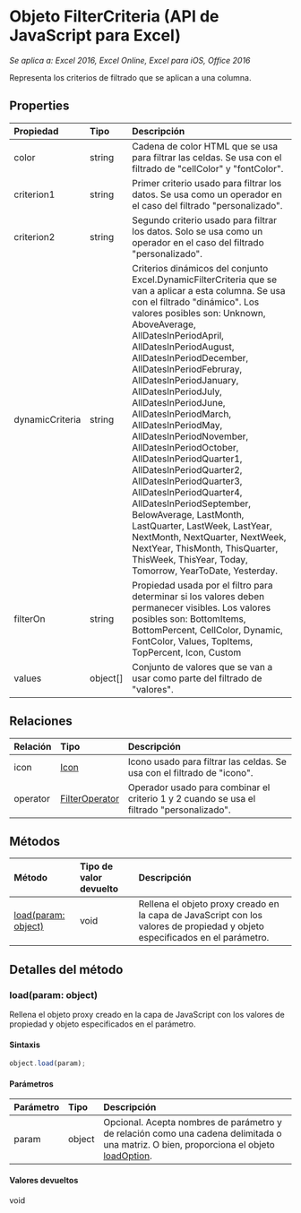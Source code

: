 # <a name="filtercriteria-object-(javascript-api-for-excel)"></a>Objeto FilterCriteria (API de JavaScript para Excel)

_Se aplica a: Excel 2016, Excel Online, Excel para iOS, Office 2016_

Representa los criterios de filtrado que se aplican a una columna.

## <a name="properties"></a>Properties

| Propiedad     | Tipo   |Descripción
|:---------------|:--------|:----------|
|color|string|Cadena de color HTML que se usa para filtrar las celdas. Se usa con el filtrado de "cellColor" y "fontColor".|
|criterion1|string|Primer criterio usado para filtrar los datos. Se usa como un operador en el caso del filtrado "personalizado".|
|criterion2|string|Segundo criterio usado para filtrar los datos. Solo se usa como un operador en el caso del filtrado "personalizado".|
|dynamicCriteria|string|Criterios dinámicos del conjunto Excel.DynamicFilterCriteria que se van a aplicar a esta columna. Se usa con el filtrado "dinámico". Los valores posibles son: Unknown, AboveAverage, AllDatesInPeriodApril, AllDatesInPeriodAugust, AllDatesInPeriodDecember, AllDatesInPeriodFebruray, AllDatesInPeriodJanuary, AllDatesInPeriodJuly, AllDatesInPeriodJune, AllDatesInPeriodMarch, AllDatesInPeriodMay, AllDatesInPeriodNovember, AllDatesInPeriodOctober, AllDatesInPeriodQuarter1, AllDatesInPeriodQuarter2, AllDatesInPeriodQuarter3, AllDatesInPeriodQuarter4, AllDatesInPeriodSeptember, BelowAverage, LastMonth, LastQuarter, LastWeek, LastYear, NextMonth, NextQuarter, NextWeek, NextYear, ThisMonth, ThisQuarter, ThisWeek, ThisYear, Today, Tomorrow, YearToDate, Yesterday.|
|filterOn|string|Propiedad usada por el filtro para determinar si los valores deben permanecer visibles. Los valores posibles son:  BottomItems, BottomPercent, CellColor, Dynamic, FontColor, Values, TopItems, TopPercent, Icon, Custom |
|values|object[]|Conjunto de valores que se van a usar como parte del filtrado de "valores".|

## <a name="relationships"></a>Relaciones
| Relación | Tipo   |Descripción|
|:---------------|:--------|:----------|
|icon|[Icon](icon.md)|Icono usado para filtrar las celdas. Se usa con el filtrado de "icono".|
|operator|[FilterOperator](filteroperator.md)|Operador usado para combinar el criterio 1 y 2 cuando se usa el filtrado "personalizado".|

## <a name="methods"></a>Métodos

| Método           | Tipo de valor devuelto    |Descripción|
|:---------------|:--------|:----------|
|[load(param: object)](#loadparam-object)|void|Rellena el objeto proxy creado en la capa de JavaScript con los valores de propiedad y objeto especificados en el parámetro.|

## <a name="method-details"></a>Detalles del método


### <a name="load(param:-object)"></a>load(param: object)
Rellena el objeto proxy creado en la capa de JavaScript con los valores de propiedad y objeto especificados en el parámetro.

#### <a name="syntax"></a>Sintaxis
```js
object.load(param);
```

#### <a name="parameters"></a>Parámetros
| Parámetro    | Tipo   |Descripción|
|:---------------|:--------|:----------|
|param|object|Opcional. Acepta nombres de parámetro y de relación como una cadena delimitada o una matriz. O bien, proporciona el objeto [loadOption](loadoption.md).|

#### <a name="returns"></a>Valores devueltos
void
